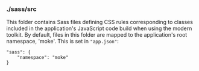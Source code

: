 ### ./sass/src

This folder contains Sass files defining CSS rules corresponding to classes
included in the application's JavaScript code build when using the modern toolkit.
By default, files in this folder are mapped to the application's root namespace, 'moke'.
This is set in `"app.json"`:

    "sass": {
        "namespace": "moke"
    }